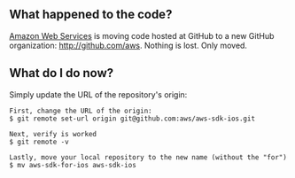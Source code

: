 ## What happened to the code?
[Amazon Web Services](http://aws.amazon.com/) is moving code hosted at GitHub to a new
GitHub organization: <http://github.com/aws>. Nothing is lost. Only moved.

## What do I do now?
Simply update the URL of the repository's origin:

	First, change the URL of the origin:
	$ git remote set-url origin git@github.com:aws/aws-sdk-ios.git

	Next, verify is worked
	$ git remote -v

	Lastly, move your local repository to the new name (without the "for")
	$ mv aws-sdk-for-ios aws-sdk-ios
